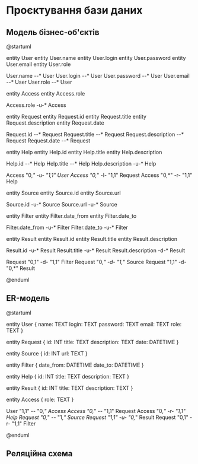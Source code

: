 # Проєктування бази даних

## Модель бізнес-об'єктів
@startuml

entity User
entity User.name
entity User.login
entity User.password
entity User.email
entity User.role

User.name --* User
User.login --* User
User.password --* User
User.email --* User
User.role --* User

entity Access
entity Access.role

Access.role -u-* Access

entity Request
entity Request.id
entity Request.title
entity Request.description
entity Request.date

Request.id --* Request
Request.title --* Request
Request.description --* Request
Request.date --* Request

entity Help
entity Help.id
entity Help.title
entity Help.description

Help.id --* Help
Help.title --* Help
Help.description -u-* Help

Access "0,*" -u- "1,1" User
Access "0,*" -l- "1,1" Request
Access "0,*" -r- "1,1" Help

entity Source
entity Source.id
entity Source.url

Source.id -u-* Source
Source.url -u-* Source

entity Filter
entity Filter.date_from
entity Filter.date_to

Filter.date_from -u-* Filter
Filter.date_to -u-* Filter

entity Result
entity Result.id
entity Result.title
entity Result.description

Result.id -u-* Result
Result.title -u-* Result
Result.description -d-* Result

Request "0,1" -d- "1,1" Filter
Request "0,*" -d- "1,*" Source
Request "1,1" -d- "0,*" Result


@enduml

## ER-модель

@startuml

entity User {
name: TEXT
login: TEXT
password: TEXT
email: TEXT
role: TEXT
}

entity Request {
id: INT
title: TEXT
description: TEXT
date: DATETIME
}

entity Source {
id: INT
url: TEXT
}

entity Filter {
date_from: DATETIME
date_to: DATETIME
}

entity Help {
id: INT
title: TEXT
description: TEXT
}

entity Result {
id: INT
title: TEXT
description: TEXT
}

entity Access {
role: TEXT
}

User "1,1" -- "0,*" Access
Access "0,*" -- "1,1" Request
Access "0,*" -r- "1,1" Help
Request "0,*" -- "1,*" Source
Request "1,1" -u- "0,*" Result
Request "0,1" -r- "1,1" Filter

@enduml

## Реляційна схема

